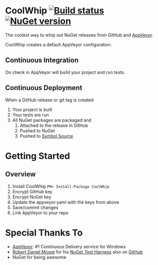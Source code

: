 CoolWhip [![Build status](https://ci.appveyor.com/api/projects/status/ew7ya7ebm5ohgg4d/branch/master?svg=true)](https://ci.appveyor.com/project/jquintus/coolwhip/branch/master) [![NuGet version](https://badge.fury.io/nu/CoolWhip.svg)](https://www.nuget.org/packages/CoolWhip/)
====================

The coolest way to whip out NuGet releases from GitHub and [AppVeyor](http://www.appveyor.com/).  

CoolWhip creates a default AppVeyor configuration.  

Continuous Integration
------------------------

On check in AppVeyor will build your project and run tests.


Continuous Deployment
----------------------

When a GitHub release or git tag is created

1. Your project is built
1. Your tests are run
1. All NuGet packages are packaged and 
    1. Attached to the release in GitHub
    1. Pushed to NuGet
    1. Pushed to [Symbol Source](http://symbolsource.org/)

Getting Started
====================

Overview
-------------------

1. Install CoolWhip `PM> Install-Package CoolWhip`
2. Encrypt GitHub key
3. Encrypt NuGet key
4. Update the appveyor.yaml with the keys from above
5. Save/commit changes
6. Link AppVeyor to your repo





Special Thanks To
====================

* [AppVeyor](http://www.appveyor.com/): #1 Continuous Delivery service for Windows
* [Robert Daniel Moore](https://github.com/robdmoore) for his [NuGet Test Harness](https://robdmoore.id.au/blog/2013/08/07/test-harness-for-nuget-install-powershell-scripts-init-ps1-install-ps1-uninstall-ps1/) also on [GitHub](https://github.com/robdmoore/NuGetCommandTestHarness)
* NuGet for being awesome
